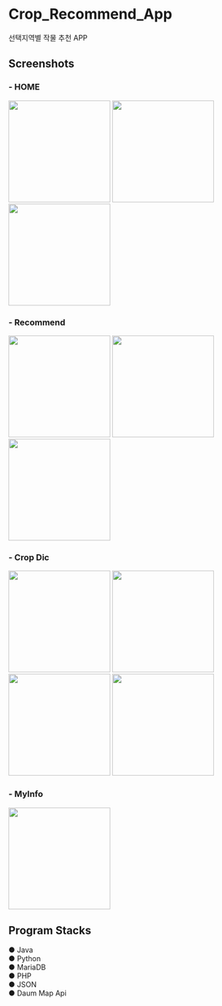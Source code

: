 Crop_Recommend_App
===================
선택지역별 작물 추천 APP    


Screenshots
------------

### - HOME    

<div>
<img width="200" src="https://user-images.githubusercontent.com/39932900/83346303-2d417180-a356-11ea-9edd-a566274cd53b.jpg">
<img width="200" src="https://user-images.githubusercontent.com/39932900/83346733-1735b000-a35a-11ea-8147-5fa3c7f3b48d.jpg">
<img width="200" src="https://user-images.githubusercontent.com/39932900/83346735-17ce4680-a35a-11ea-8262-023aca5b15a2.jpg">
</div>    





### - Recommend   

<div>
<img width="200" src="https://user-images.githubusercontent.com/39932900/83346315-41856e80-a356-11ea-9356-1f30de9f1555.jpg">
<img width="200" src="https://user-images.githubusercontent.com/39932900/83346801-95925200-a35a-11ea-8bfc-07daa653e156.jpg">
<img width="200" src="https://user-images.githubusercontent.com/39932900/83346804-96c37f00-a35a-11ea-97d9-e8ed3214ed1e.jpg">
</div>

### - Crop Dic    

<div>
<img width="200" src="https://user-images.githubusercontent.com/39932900/83346321-48ac7c80-a356-11ea-985f-a8b69bc75df9.jpg">
<img width="200" src="https://user-images.githubusercontent.com/39932900/83346873-3e40b180-a35b-11ea-9f1f-d5c7c81ab227.jpg">
<img width="200" src="https://user-images.githubusercontent.com/39932900/83346848-046fab00-a35b-11ea-9a97-943912856560.jpg">
<img width="200" src="https://user-images.githubusercontent.com/39932900/83346849-05084180-a35b-11ea-97a8-a68dd4a4eaab.jpg">
 </div>


### - MyInfo    

<img width="200" src="https://user-images.githubusercontent.com/39932900/83346596-cd989580-a358-11ea-878b-74bcba334401.jpg">

Program Stacks
------------
● Java    
● Python    
● MariaDB    
● PHP    
● JSON    
● Daum Map Api
